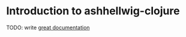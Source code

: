 # Introduction to ashhellwig-clojure

TODO: write [great documentation](http://jacobian.org/writing/what-to-write/)
